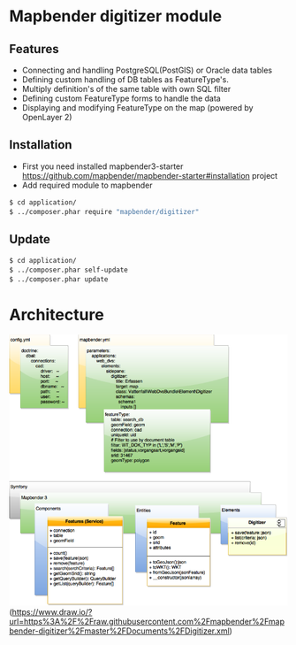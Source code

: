 # Mapbender digitizer module

## Features
* Connecting and handling PostgreSQL(PostGIS) or Oracle data tables
* Defining custom handling of DB tables as FeatureType's. 
* Multiply definition's of the same table with own SQL filter
* Defining custom FeatureType forms to handle the data
* Displaying and modifying FeatureType on the map (powered by OpenLayer 2)

## Installation 
* First you need installed mapbender3-starter https://github.com/mapbender/mapbender-starter#installation project
* Add required module to mapbender
```sh
$ cd application/
$ ../composer.phar require "mapbender/digitizer"
```

## Update 


 ```sh
$ cd application/
$ ../composer.phar self-update
$ ../composer.phar update
```

# Architecture
![Architecture](Documents/Digitizer.png)(https://www.draw.io/?url=https%3A%2F%2Fraw.githubusercontent.com%2Fmapbender%2Fmapbender-digitizer%2Fmaster%2FDocuments%2FDigitizer.xml)
